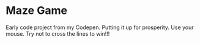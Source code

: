 # Maze Game
 Early code project from my Codepen. Putting it up for prosperity.
 Use your mouse. Try not to cross the lines to win!!!
